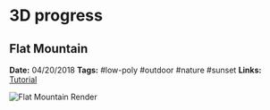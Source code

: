 # 3D progress

## Flat Mountain

**Date:** 04/20/2018
**Tags:** #low-poly #outdoor #nature #sunset
**Links:** [Tutorial](https://cgi.tutsplus.com/tutorials/secrets-to-creating-low-poly-illustrations-in-blender--cg-31770)

![Flat Mountain Render](./blob/master/01-flat-mountain/render/render.png?raw=true)


